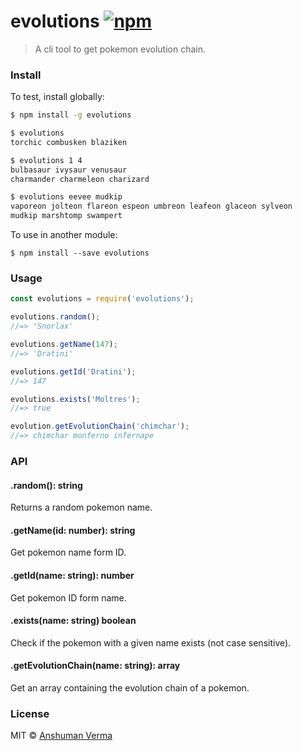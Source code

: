 # evolutions [![npm](https://img.shields.io/npm/dt/evolutions.svg)](https://www.npmjs.com/package/evolutions)

> A cli tool to get pokemon evolution chain.

### Install

To test, install globally:  

```sh
$ npm install -g evolutions

$ evolutions
torchic combusken blaziken

$ evolutions 1 4
bulbasaur ivysaur venusaur
charmander charmeleon charizard

$ evolutions eevee mudkip
vaporeon jolteon flareon espeon umbreon leafeon glaceon sylveon
mudkip marshtomp swampert
```

To use in another module:  

`$ npm install --save evolutions`

### Usage

```js
const evolutions = require('evolutions');

evolutions.random();
//=> 'Snorlax'

evolutions.getName(147);
//=> 'Dratini'

evolutions.getId('Dratini');
//=> 147

evolutions.exists('Moltres');
//=> true

evolution.getEvolutionChain('chimchar');
//=> chimchar monferno infernape
```

### API

#### .random(): string
Returns a random pokemon name.

#### .getName(id: number): string
Get pokemon name form ID.

#### .getId(name: string): number
Get pokemon ID form name.

#### .exists(name: string) boolean
Check if the pokemon with a given name exists (not case sensitive).

#### .getEvolutionChain(name: string): array
Get an array containing the evolution chain of a pokemon.


### License
MIT © [Anshuman Verma](https://github.com/anshumanv)